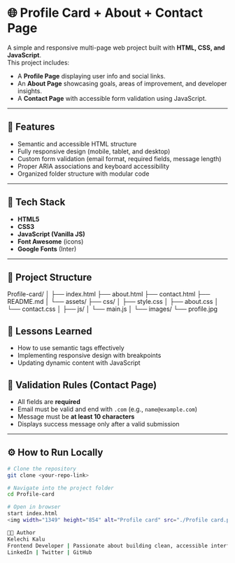 # 🌐 Profile Card + About + Contact Page

A simple and responsive multi-page web project built with **HTML, CSS, and JavaScript**.  
This project includes:
- A **Profile Page** displaying user info and social links.
- An **About Page** showcasing goals, areas of improvement, and developer insights.
- A **Contact Page** with accessible form validation using JavaScript.

---

## 🚀 Features

- Semantic and accessible HTML structure  
- Fully responsive design (mobile, tablet, and desktop)  
- Custom form validation (email format, required fields, message length)  
- Proper ARIA associations and keyboard accessibility  
- Organized folder structure with modular code  

---

## 🧠 Tech Stack

- **HTML5**
- **CSS3**
- **JavaScript (Vanilla JS)**
- **Font Awesome** (icons)
- **Google Fonts** (Inter)

---

## 📂 Project Structure
Profile-card/
│
├── index.html
├── about.html
├── contact.html
├── README.md
│
└── assets/
    ├── css/
    │   ├── style.css
    │   ├── about.css
    │   └── contact.css
    │
    ├── js/
    │   └── main.js
    │
    └── images/
        └── profile.jpg




## 🧠 Lessons Learned
- How to use semantic tags effectively  
- Implementing responsive design with breakpoints  
- Updating dynamic content with JavaScript

## 🧩 Validation Rules (Contact Page)

- All fields are **required**
- Email must be valid and end with `.com` (e.g., `name@example.com`)
- Message must be **at least 10 characters**
- Displays success message only after a valid submission

---

## ⚙️ How to Run Locally

```bash
# Clone the repository
git clone <your-repo-link>

# Navigate into the project folder
cd Profile-card

# Open in browser
start index.html
<img width="1349" height="854" alt="Profile card" src="./Profile card.png" />

👩‍💻 Author
Kelechi Kalu
Frontend Developer | Passionate about building clean, accessible interfaces
LinkedIn | Twitter | GitHub
